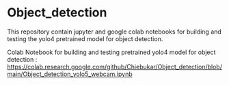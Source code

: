 # Object_detection

This repository contain jupyter and google colab notebooks for building and testing  the yolo4 pretrained model for object detection. 

Colab  Notebook for building and testing pretrained yolo4 model for object detection : <br />
https://colab.research.google.com/github/Chiebukar/Object_detection/blob/main/Object_detection_yolo5_webcam.ipynb
